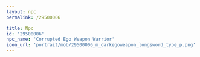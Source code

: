 ```yaml
---
layout: npc
permalink: /29500006

title: Npc
id: '29500006'
npc_name: 'Corrupted Ego Weapon Warrior'
icon_url: 'portrait/mob/29500006_m_darkegoweapon_longsword_type_p.png'
---
```

